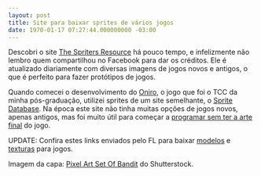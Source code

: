 ```yaml
---
layout: post
title: Site para baixar sprites de vários jogos
date: 1970-01-17 07:27:44.000000000 -03:00
---
```


Descobri o site [The Spriters Resource](http://www.spriters-resource.com/ "Sprites") há pouco tempo, e infelizmente não lembro quem compartilhou no Facebook para dar os créditos. Ele é atualizado diariamente com diversas imagens de jogos novos e antigos, o que é perfeito para fazer protótipos de jogos.

Quando comecei o desenvolvimento do [Oniro](http://gamedeveloper.com.br/fim-do-tcc-da-pos-graduacao-oniro/ "Oniro"), o jogo que foi o TCC da minha pós-graduação, utilizei sprites de um site semelhante, o [Sprite Database](http://spritedatabase.net/ "Sprite"). Na época este site não tinha muitas opções de jogos novos, apenas antigos, mas foi muito útil para começar a [programar sem ter a arte final](http://gamedeveloper.com.br/programar-sem-ter-a-arte-final/ "Sem arte final") do jogo.

UPDATE: Confira estes links enviados pelo FL para baixar [modelos](http://www.models-resource.com/) e [texturas](http://www.textures-resource.com/) para jogos.

Imagem da capa: [Pixel Art Set Of Bandit](http://www.shutterstock.com/pic-203906956/stock-vector-pixel-art-set-of-bandit-in-black-clothes-walking-sprite-four-frames-for-game-design-development.html?src=_F4B_19Z7WhaevxO5ew0Sg-2-76 "Shutterstock") do Shutterstock.



